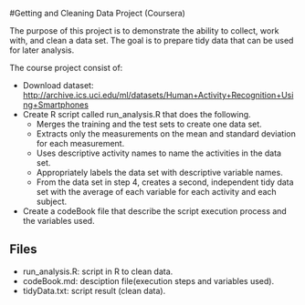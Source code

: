 #Getting and Cleaning Data Project (Coursera)

The purpose of this project is to demonstrate the ability to collect, work with, and clean a data set. The goal 
is to prepare tidy data that can be used for later analysis. 

The course project consist of:

* Download dataset: http://archive.ics.uci.edu/ml/datasets/Human+Activity+Recognition+Using+Smartphones
* Create R script called run_analysis.R that does the following.
	* Merges the training and the test sets to create one data set.
	* Extracts only the measurements on the mean and standard deviation for each measurement.
	* Uses descriptive activity names to name the activities in the data set.
	* Appropriately labels the data set with descriptive variable names.
	* From the data set in step 4, creates a second, independent tidy data set with the average of each variable for each activity and each subject.
* Create a codeBook file that describe the script execution process and the variables used.


## Files

* run_analysis.R: script in R to clean data.
* codeBook.md: desciption file(execution steps and variables used).
* tidyData.txt: script result (clean data).
